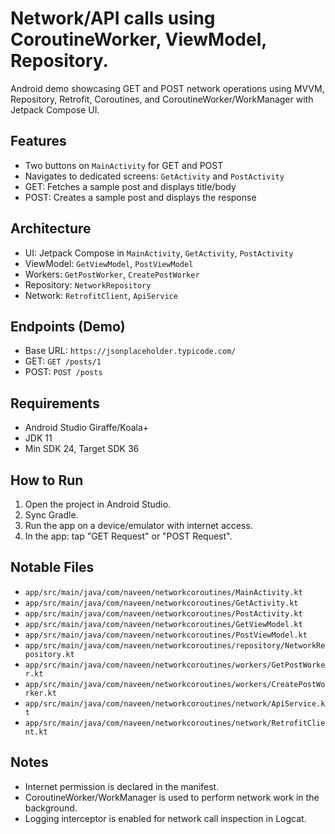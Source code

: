 Network/API calls using CoroutineWorker, ViewModel, Repository.
==========================

Android demo showcasing GET and POST network operations using MVVM, Repository, Retrofit, Coroutines, and CoroutineWorker/WorkManager with Jetpack Compose UI.

Features
--
- Two buttons on `MainActivity` for GET and POST
- Navigates to dedicated screens: `GetActivity` and `PostActivity`
- GET: Fetches a sample post and displays title/body
- POST: Creates a sample post and displays the response

Architecture
--
- UI: Jetpack Compose in `MainActivity`, `GetActivity`, `PostActivity`
- ViewModel: `GetViewModel`, `PostViewModel`
- Workers: `GetPostWorker`, `CreatePostWorker`
- Repository: `NetworkRepository`
- Network: `RetrofitClient`, `ApiService`

Endpoints (Demo)
--
- Base URL: `https://jsonplaceholder.typicode.com/`
- GET: `GET /posts/1`
- POST: `POST /posts`

Requirements
--
- Android Studio Giraffe/Koala+
- JDK 11
- Min SDK 24, Target SDK 36

How to Run
--
1. Open the project in Android Studio.
2. Sync Gradle.
3. Run the app on a device/emulator with internet access.
4. In the app: tap "GET Request" or "POST Request".

Notable Files
--
- `app/src/main/java/com/naveen/networkcoroutines/MainActivity.kt`
- `app/src/main/java/com/naveen/networkcoroutines/GetActivity.kt`
- `app/src/main/java/com/naveen/networkcoroutines/PostActivity.kt`
- `app/src/main/java/com/naveen/networkcoroutines/GetViewModel.kt`
- `app/src/main/java/com/naveen/networkcoroutines/PostViewModel.kt`
- `app/src/main/java/com/naveen/networkcoroutines/repository/NetworkRepository.kt`
- `app/src/main/java/com/naveen/networkcoroutines/workers/GetPostWorker.kt`
- `app/src/main/java/com/naveen/networkcoroutines/workers/CreatePostWorker.kt`
- `app/src/main/java/com/naveen/networkcoroutines/network/ApiService.kt`
- `app/src/main/java/com/naveen/networkcoroutines/network/RetrofitClient.kt`

Notes
--
- Internet permission is declared in the manifest.
- CoroutineWorker/WorkManager is used to perform network work in the background.
- Logging interceptor is enabled for network call inspection in Logcat.

